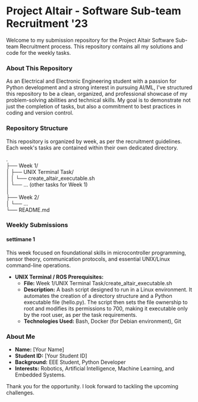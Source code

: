 # **Project Altair \- Software Sub-team Recruitment '23**

Welcome to my submission repository for the Project Altair Software Sub-team Recruitment process. This repository contains all my solutions and code for the weekly tasks.

### **About This Repository**

As an Electrical and Electronic Engineering student with a passion for Python development and a strong interest in pursuing AI/ML, I've structured this repository to be a clean, organized, and professional showcase of my problem-solving abilities and technical skills. My goal is to demonstrate not just the completion of tasks, but also a commitment to best practices in coding and version control.

### **Repository Structure**

This repository is organized by week, as per the recruitment guidelines. Each week's tasks are contained within their own dedicated directory.

.  
├── Week 1/  
│   ├── UNIX Terminal Task/  
│   │   └── create\_altair\_executable.sh  
│   └── ... (other tasks for Week 1\)  
│  
├── Week 2/  
│   └── ...  
└── README.md

### **Weekly Submissions**

#### **settimane 1**

This week focused on foundational skills in microcontroller programming, sensor theory, communication protocols, and essential UNIX/Linux command-line operations.

* **UNIX Terminal / ROS Prerequisites:**  
  * **File:** Week 1/UNIX Terminal Task/create\_altair\_executable.sh  
  * **Description:** A bash script designed to run in a Linux environment. It automates the creation of a directory structure and a Python executable file (hello.py). The script then sets the file ownership to root and modifies its permissions to 700, making it executable only by the root user, as per the task requirements.  
  * **Technologies Used:** Bash, Docker (for Debian environment), Git

### **About Me**

* **Name:** \[Your Name\]  
* **Student ID:** \[Your Student ID\]  
* **Background:** EEE Student, Python Developer  
* **Interests:** Robotics, Artificial Intelligence, Machine Learning, and Embedded Systems.

Thank you for the opportunity. I look forward to tackling the upcoming challenges.